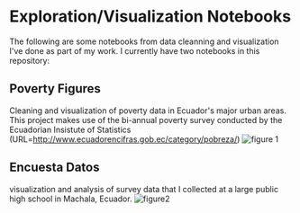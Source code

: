 # Exploration/Visualization Notebooks

The following are some notebooks from data cleanning and visualization I've done as part of my work.
 I currently have two notebooks in this repository:  
 
## Poverty Figures
Cleaning and visualization of poverty data in Ecuador's major urban areas. This project makes use of the bi-annual poverty survey conducted by the Ecuadorian Insistute of Statistics (URL=http://www.ecuadorencifras.gob.ec/category/pobreza/)
![figure 1](http://i68.tinypic.com/1570i3c.jpg)  

## Encuesta Datos
visualization and analysis of survey data that I collected at a large public high school in Machala, Ecuador.
![figure2](http://i64.tinypic.com/2f07rbd.png)

